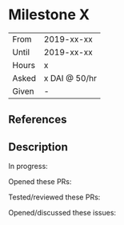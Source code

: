 # Milestone X

| | |
|-|-|
| From  | 2019-xx-xx |
| Until | 2019-xx-xx |
| Hours | x |
| Asked | x DAI @ 50/hr |
| Given | - |

## References

## Description

In progress:

Opened these PRs:

Tested/reviewed these PRs:

Opened/discussed these issues:
